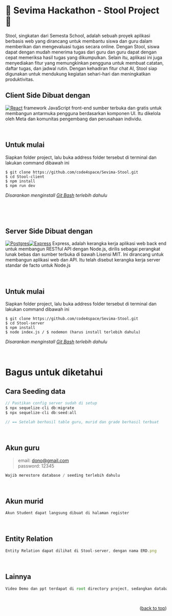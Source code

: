 <a id="readme-top"></a>
# &#127930; Sevima Hackathon - Stool Project &#127930;
Stool, singkatan dari Semesta School, adalah sebuah proyek aplikasi berbasis web yang dirancang untuk membantu siswa dan guru dalam memberikan dan mengevaluasi tugas secara online. Dengan Stool, siswa dapat dengan mudah menerima tugas dari guru dan guru dapat dengan cepat memeriksa hasil tugas yang dikumpulkan. Selain itu, aplikasi ini juga menyediakan fitur yang memungkinkan pengguna untuk membuat catatan, daftar tugas, dan jadwal rutin. Dengan kehadiran fitur chat AI, Stool siap digunakan untuk mendukung kegiatan sehari-hari dan meningkatkan produktivitas.

## Client Side Dibuat dengan

[![React][React.js]][React-url]
 framework JavaScript front-end sumber terbuka dan gratis untuk membangun antarmuka pengguna berdasarkan komponen UI. Itu dikelola oleh Meta dan komunitas pengembang dan perusahaan individu.

[React.js]: https://img.shields.io/badge/React-20232A?style=for-the-badge&logo=react&logoColor=61DAFB
[React-url]: https://reactjs.org/


&nbsp;

## Untuk mulai
Siapkan folder project, lalu buka address folder tersebut di terminal dan lakukan command dibawah ini 

  ```
  $ git clone https://github.com/code4space/Sevima-Stool.git
  $ cd Stool-client
  $ npm install
  $ npm run dev
  ```

*Disarankan menginstall [Git Bash](https://git-scm.com/downloads) terlebih dahulu*

&nbsp;

&nbsp;

## Server Side Dibuat dengan

[![Postgres][PostgreSQL]][Postgres-url][![Express][Express.js]][Express-url]
  Express, adalah kerangka kerja aplikasi web back end untuk membangun RESTful API dengan Node.js, dirilis sebagai perangkat lunak bebas dan sumber terbuka di bawah Lisensi MIT. Ini dirancang untuk membangun aplikasi web dan API. Itu telah disebut kerangka kerja server standar de facto untuk Node.js

[Express.js]: https://img.shields.io/badge/Express.js-404D59?style=for-the-badge
[PostgreSQL]: https://img.shields.io/badge/PostgreSQL-316192?style=for-the-badge&logo=postgresql&logoColor=white
[Express-url]: https://expressjs.com/
[Postgres-url]: https://www.postgresql.org/


&nbsp;

## Untuk mulai
Siapkan folder project, lalu buka address folder tersebut di terminal dan lakukan command dibawah ini 

  ```
  $ git clone https://github.com/code4space/Sevima-Stool.git
  $ cd Stool-server
  $ npm install
  $ node index.js / $ nodemon (harus install terlebih dahulu)
  ```

*Disarankan menginstall [Git Bash](https://git-scm.com/downloads) terlebih dahulu*


 &nbsp;

# Bagus untuk diketahui

## Cara Seeding data

  ```js
// Pastikan config server sudah di setup
  $ npx sequelize-cli db:migrate
  $ npx sequelize-cli db:seed:all

  // == Setelah berhasil table guru, murid dan grade berhasil terbuat 
  ```
 &nbsp;

## Akun guru

> email: dono@gmail.com <br/>
> password: 12345

```js
Wajib merestore database / seeding terlebih dahulu
```
 &nbsp;

## Akun murid

```js
Akun Student dapat langsung dibuat di halaman register
```

 &nbsp;
## Entity Relation

```js
Entity Relation dapat dilihat di Stool-server, dengan nama ERD.png
```

 &nbsp;

## Lainnya

```js
Video Demo dan ppt terdapat di root directory project, sedangkan database terdapat di server side
```

 &nbsp;


<p align="right">(<a href="#readme-top">back to top</a>)</p>